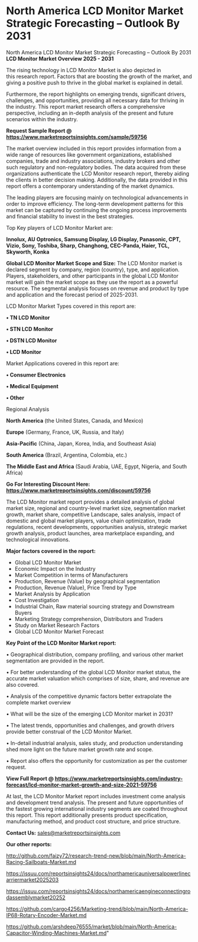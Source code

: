 # North America LCD Monitor Market Strategic Forecasting – Outlook By 2031
 North America LCD Monitor Market Strategic Forecasting – Outlook By 2031
<Strong> LCD Monitor Market Overview 2025 - 2031</strong>

The rising technology in LCD Monitor Market is also depicted in this research report. Factors that are boosting the growth of the market, and giving a positive push to thrive in the global market is explained in detail.

Furthermore, the report highlights on emerging trends, significant drivers, challenges, and opportunities, providing all necessary data for thriving in the industry. This report market research offers a comprehensive perspective, including an in-depth analysis of the present and future scenarios within the industry.

<strong>Request Sample Report @ <a href=https://www.marketreportsinsights.com/sample/59756>https://www.marketreportsinsights.com/sample/59756</a></strong>

The market overview included in this report provides information from a wide range of resources like government organizations, established companies, trade and industry associations, industry brokers and other such regulatory and non-regulatory bodies. The data acquired from these organizations authenticate the LCD Monitor research report, thereby aiding the clients in better decision making. Additionally, the data provided in this report offers a contemporary understanding of the market dynamics.

The leading players are focusing mainly on technological advancements in order to improve efficiency. The long-term development patterns for this market can be captured by continuing the ongoing process improvements and financial stability to invest in the best strategies.

Top Key players of LCD Monitor Market are:

<strong>Innolux, AU Optronics, Samsung Display, LG Display, Panasonic, CPT, Vizio, Sony, Toshiba, Sharp, Changhong, CEC-Panda, Haier, TCL, Skyworth, Konka</strong>

<strong><b>Global LCD Monitor Market Scope and Size:</b></strong>
The LCD Monitor market is declared segment by company, region (country), type, and application. Players, stakeholders, and other participants in the global LCD Monitor market will gain the market scope as they use the report as a powerful resource. The segmental analysis focuses on revenue and product by type and application and the forecast period of 2025-2031.

LCD Monitor Market Types covered in this report are:

<strong>• TN LCD Monitor

• STN LCD Monitor

• DSTN LCD Monitor

• LCD Monitor</strong>

Market Applications covered in this report are:

<strong>• Consumer Electronics

• Medical Equipment

• Other</strong> 

Regional Analysis

<strong>North America</strong> (the United States, Canada, and Mexico)

<strong>Europe</strong> (Germany, France, UK, Russia, and Italy)

<strong>Asia-Pacific</strong> (China, Japan, Korea, India, and Southeast Asia)

<strong>South America</strong> (Brazil, Argentina, Colombia, etc.)

<strong>The Middle East and Africa</strong> (Saudi Arabia, UAE, Egypt, Nigeria, and South Africa)

<strong>Go For Interesting Discount Here: <a href=https://www.marketreportsinsights.com/discount/59756>https://www.marketreportsinsights.com/discount/59756</a></strong>

The LCD Monitor market report provides a detailed analysis of global market size, regional and country-level market size, segmentation market growth, market share, competitive Landscape, sales analysis, impact of domestic and global market players, value chain optimization, trade regulations, recent developments, opportunities analysis, strategic market growth analysis, product launches, area marketplace expanding, and technological innovations.

<strong><b>Major factors covered in the report:</b></strong>
<ul>
  <li>Global LCD Monitor Market </li>
  <li>Economic Impact on the Industry</li>
  <li>Market Competition in terms of Manufacturers</li>
  <li>Production, Revenue (Value) by geographical segmentation</li>
  <li>Production, Revenue (Value), Price Trend by Type</li>
  <li>Market Analysis by Application</li>
  <li>Cost Investigation</li>
  <li>Industrial Chain, Raw material sourcing strategy and Downstream Buyers</li>
  <li>Marketing Strategy comprehension, Distributors and Traders</li>
  <li>Study on Market Research Factors</li>
  <li>Global LCD Monitor Market Forecast</li>
</ul>

<strong><b>Key Point of the LCD Monitor Market report:</b></strong>

• Geographical distribution, company profiling, and various other market segmentation are provided in the report.

• For better understanding of the global LCD Monitor market status, the accurate market valuation which comprises of size, share, and revenue are also covered.

• Analysis of the competitive dynamic factors better extrapolate the complete market overview

• What will be the size of the emerging LCD Monitor market in 2031?

• The latest trends, opportunities and challenges, and growth drivers provide better construal of the LCD Monitor Market.

• In-detail industrial analysis, sales study, and production understanding shed more light on the future market growth rate and scope.

• Report also offers the opportunity for customization as per the customer request.

<strong><b>View Full Report @ <a href=https://www.marketreportsinsights.com/industry-forecast/lcd-monitor-market-growth-and-size-2021-59756>https://www.marketreportsinsights.com/industry-forecast/lcd-monitor-market-growth-and-size-2021-59756</a></b></strong>


At last, the LCD Monitor Market report includes investment come analysis and development trend analysis. The present and future opportunities of the fastest growing international industry segments are coated throughout this report. This report additionally presents product specification, manufacturing method, and product cost structure, and price structure.

<strong>Contact Us:</strong>
sales@marketreportsinsights.com

<strong>Our other reports:</strong>

<a href=http://github.com/faizy72/research-trend-new/blob/main/North-America-Racing-Sailboats-Market.md>http://github.com/faizy72/research-trend-new/blob/main/North-America-Racing-Sailboats-Market.md</a>

<a href=https://issuu.com/reportsinsights24/docs/northamericauniversalpowerlinecarriermarket2025203>https://issuu.com/reportsinsights24/docs/northamericauniversalpowerlinecarriermarket2025203</a>

<a href=https://issuu.com/reportsinsights24/docs/northamericaengineconnectingrodassemblymarket20252>https://issuu.com/reportsinsights24/docs/northamericaengineconnectingrodassemblymarket20252</a>

<a href=https://github.com/cargo4256/Marketing-trend/blob/main/North-America-IP68-Rotary-Encoder-Market.md>https://github.com/cargo4256/Marketing-trend/blob/main/North-America-IP68-Rotary-Encoder-Market.md</a>

<a href=https://github.com/arshdeep76555/market/blob/main/North-America-Capacitor-Winding-Machines-Market.md>https://github.com/arshdeep76555/market/blob/main/North-America-Capacitor-Winding-Machines-Market.md</a>"
